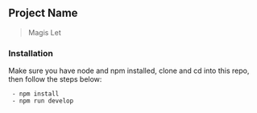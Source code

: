 ## Project Name

> Magis Let

### Installation

Make sure you have node and npm installed, clone and cd into this repo, then follow the steps below:

```
 - npm install
 - npm run develop
```
